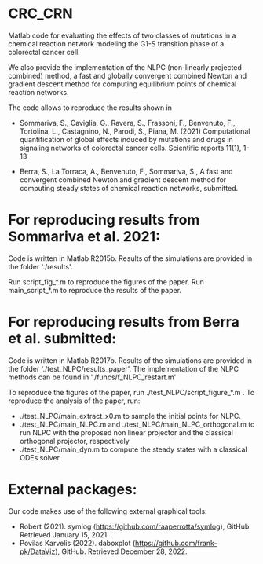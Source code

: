 # CRC_CRN

Matlab code for evaluating the effects of two classes of mutations in a chemical reaction network modeling the G1-S transition phase of a colorectal cancer cell.

We also provide the implementation of the NLPC (non-linearly projected combined) method, a fast and globally convergent combined Newton and gradient descent method for computing equilibrium points of chemical reaction networks.

The code allows to reproduce the results shown in 

* Sommariva, S., Caviglia, G., Ravera, S., Frassoni, F., Benvenuto, F., Tortolina, L., Castagnino, N., Parodi, S., Piana, M. (2021) Computational quantification of global effects induced by mutations and drugs in signaling networks of colorectal cancer cells. Scientific reports 11(1), 1-13

* Berra, S., La Torraca, A., Benvenuto, F., Sommariva, S., A fast and convergent combined Newton and gradient descent method for computing steady states of chemical reaction networks, submitted.

# For reproducing results from Sommariva et al. 2021:

Code is written in Matlab R2015b.
Results of the simulations are provided in the folder './results'.

Run script_fig_\*.m to reproduce the figures of the paper. 
Run main_script_\*.m to reproduce the results of the paper.

# For reproducing results from Berra et al. submitted:

Code is written in Matlab R2017b.
Results of the simulations are provided in the folder './test_NLPC/results_paper'.
The implementation of the NLPC methods can be found in './funcs/f_NLPC_restart.m'

To reproduce the figures of the paper, run ./test_NLPC/script_figure_\*.m .
To reproduce the analysis of the paper, run:
* ./test_NLPC/main_extract_x0.m to sample the initial points for NLPC.
* ./test_NLPC/main_NLPC.m and ./test_NLPC/main_NLPC_orthogonal.m to run NLPC with the proposed non linear projector and the classical orthogonal projector, respectively
* ./test_NLPC/main_dyn.m to compute the steady states with a classical ODEs solver.


# External packages:

Our code makes use of the following external graphical tools:
* Robert (2021). symlog (https://github.com/raaperrotta/symlog), GitHub. Retrieved January 15, 2021.
* Povilas Karvelis (2022). daboxplot (https://github.com/frank-pk/DataViz), GitHub. Retrieved December 28, 2022.
